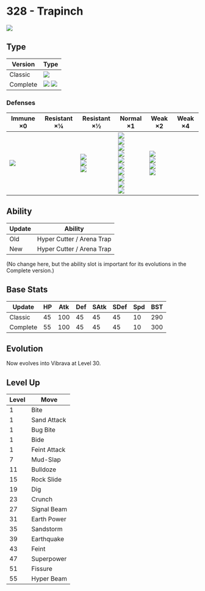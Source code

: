# 328 - Trapinch
![][328]

## Type

Version  | Type
---      | ---
Classic  | ![][ground]
Complete | ![][bug]  ![][ground]

### Defenses

Immune ×0         | Resistant ×¼ | Resistant ×½                                    | Normal ×1                                                                                                                                    | Weak ×2                                                | Weak ×4
---               | ---          | ---                                             | ---                                                                                                                                          | ---                                                    | ---
![][electric]<br> | &nbsp;       | ![][fighting]<br>![][poison]<br>![][ground]<br> | ![][normal]<br>![][rock]<br>![][bug]<br>![][ghost]<br>![][steel]<br>![][grass]<br>![][psychic]<br>![][dragon]<br>![][dark]<br>![][fairy]<br> | ![][flying]<br>![][fire]<br>![][water]<br>![][ice]<br> | &nbsp;

## Ability

Update | Ability
---    | ---
Old    | Hyper Cutter / Arena Trap
New    | Hyper Cutter / Arena Trap
(No change here, but the ability slot is important for its evolutions in the Complete version.)

## Base Stats

Update   | HP  | Atk | Def | SAtk | SDef | Spd | BST
---      | --- | --- | --- | ---  | ---  | --- | ---
Classic  | 45  | 100 | 45  | 45   | 45   | 10  | 290
Complete | 55  | 100 | 45  | 45   | 45   | 10  | 300

## Evolution
Now evolves into Vibrava at Level 30.

## Level Up

Level | Move
---   | ---
1     | Bite
1     | Sand Attack
1     | Bug Bite
1     | Bide
1     | Feint Attack
7     | Mud-Slap
11    | Bulldoze
15    | Rock Slide
19    | Dig
23    | Crunch
27    | Signal Beam
31    | Earth Power
35    | Sandstorm
39    | Earthquake
43    | Feint
47    | Superpower
51    | Fissure
55    | Hyper Beam

[328]: ../img/pokemon/328.png
[normal]: ../img/types/normal.png
[fire]: ../img/types/fire.png
[fighting]: ../img/types/fighting.png
[water]: ../img/types/water.png
[flying]: ../img/types/flying.png
[grass]: ../img/types/grass.png
[poison]: ../img/types/poison.png
[electric]: ../img/types/electric.png
[ground]: ../img/types/ground.png
[psychic]: ../img/types/psychic.png
[rock]: ../img/types/rock.png
[ice]: ../img/types/ice.png
[bug]: ../img/types/bug.png
[dragon]: ../img/types/dragon.png
[ghost]: ../img/types/ghost.png
[dark]: ../img/types/dark.png
[steel]: ../img/types/steel.png
[fairy]: ../img/types/fairy.png
